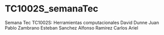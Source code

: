 # TC1002S_semanaTec
Semana Tec TC1002S: Herramientas computacionales
David Dunne
Juan Pablo Zambrano
Esteban Sanchez
Alfonso Ramirez
Carlos Ariel
